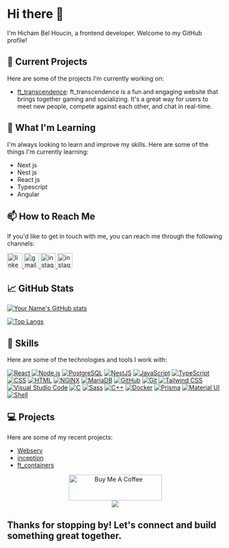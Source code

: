 # Hi there 👋

I'm Hicham Bel Houcin, a frontend developer. Welcome to my GitHub profile!

## 🔭 Current Projects

Here are some of the projects I'm currently working on:

- [ft_transcendence](https://github.com/Hicham-BelHoucin/ft_transcendence): ft_transcendence is a fun and engaging website that brings together gaming and socializing. It's a great way for users to meet new people, compete against each other, and chat in real-time.

## 🌱 What I'm Learning

I'm always looking to learn and improve my skills. Here are some of the things I'm currently learning:

- Next js
- Nest js
- React js
- Typescript
- Angular

## 📫 How to Reach Me

If you'd like to get in touch with me, you can reach me through the following channels:
<div align="left">
  <a href="https://linkedin.com/in/hicham-bel-houcin">
    <img src="https://img.shields.io/static/v1?message=LinkedIn&logo=linkedin&label=&color=0077B5&logoColor=white&labelColor=&style=for-the-badge" height="35" alt="linkedin logo" />
  </a>
  <a href="mailto:belhoucin.hicham@gmail.com">
    <img src="https://img.shields.io/static/v1?message=Gmail&logo=gmail&label=&color=D14836&logoColor=white&labelColor=&style=for-the-badge" height="35" alt="gmail logo" />
  </a>
  <a href="https://instagram.com/hicham_belhoucin">
    <img src="https://img.shields.io/static/v1?message=Instagram&logo=instagram&label=&color=E4405F&logoColor=white&labelColor=&style=for-the-badge" height="35" alt="instagram logo" />
  </a>
  <a href="https://twitter.com/HichamBelhoucin">
    <img src="https://img.shields.io/static/v1?message=Twitter&logo=twitter&label=&color=E4405F&logoColor=white&labelColor=&style=for-the-badge" height="35" alt="instagram logo" />
  </a>
</div>

## 📈 GitHub Stats

[![Your Name's GitHub stats](https://github-readme-stats.vercel.app/api?username=Hicham-BelHoucin)](https://github.com/anuraghazra/github-readme-stats)

[![Top Langs](https://github-readme-stats.vercel.app/api/top-langs/?username=Hicham-BelHoucin&langs_count=11)](https://github.com/Hicham-BelHoucin/github-readmestats)

## 🚀 Skills

Here are some of the technologies and tools I work with:

[![React](https://img.shields.io/badge/React-61DAFB?style=for-the-badge&logo=react&logoColor=white)](#)
[![Node.js](https://img.shields.io/badge/Node.js-339933?style=for-the-badge&logo=node.js&logoColor=white)](#)
[![PostgreSQL](https://img.shields.io/badge/PostgreSQL-336791?style=for-the-badge&logo=postgresql&logoColor=white)](#)
[![NestJS](https://img.shields.io/badge/NestJS-E0234E?style=for-the-badge&logo=nestjs&logoColor=white)](#)
[![JavaScript](https://img.shields.io/badge/JavaScript-F7DF1E?style=for-the-badge&logo=javascript&logoColor=black)](#)
[![TypeScript](https://img.shields.io/badge/TypeScript-3178C6?style=for-the-badge&logo=typescript&logoColor=white)](#)
[![CSS](https://img.shields.io/badge/CSS-1572B6?style=for-the-badge&logo=css3&logoColor=white)](#)
[![HTML](https://img.shields.io/badge/HTML-E34F26?style=for-the-badge&logo=html5&logoColor=white)](#)
[![NGINX](https://img.shields.io/badge/NGINX-009639?style=for-the-badge&logo=nginx&logoColor=white)](#)
[![MariaDB](https://img.shields.io/badge/MariaDB-003545?style=for-the-badge&logo=mariadb&logoColor=white)](#)
[![GitHub](https://img.shields.io/badge/GitHub-181717?style=for-the-badge&logo=github&logoColor=white)](#)
[![Git](https://img.shields.io/badge/Git-F05032?style=for-the-badge&logo=git&logoColor=white)](#)
[![Tailwind CSS](https://img.shields.io/badge/Tailwind_CSS-38B2AC?style=for-the-badge&logo=tailwind-css&logoColor=white)](#)
[![Visual Studio Code](https://img.shields.io/badge/Visual_Studio_Code-007ACC?style=for-the-badge&logo=visual-studio-code&logoColor=white)](#)
[![C](https://img.shields.io/badge/C-00599C?style=for-the-badge&logo=c&logoColor=white)](#)
[![Sass](https://img.shields.io/badge/Sass-CC6699?style=for-the-badge&logo=sass&logoColor=white)](#)
[![C++](https://img.shields.io/badge/C++-00599C?style=for-the-badge&logo=c%2B%2B&logoColor=white)](#)
[![Docker](https://img.shields.io/badge/Docker-2CA5E0?style=for-the-badge&logo=docker&logoColor=white)](#)
[![Prisma](https://img.shields.io/badge/Prisma-1B222D?style=for-the-badge&logo=prisma&logoColor=white)](#)
[![Material UI](https://img.shields.io/badge/Material_UI-0081CB?style=for-the-badge&logo=material-ui&logoColor=white)](#)
[![Shell](https://img.shields.io/badge/Shell-FFD500?style=for-the-badge&logo=gnu-bash&logoColor=black)](#)


## 💻 Projects

Here are some of my recent projects:

- [Webserv](https://github.com/Hicham-BelHoucin/websrv)
- [inception](https://github.com/Hicham-BelHoucin/inception)
- [ft_containers](https://github.com/Hicham-BelHoucin/ft_containers)

<div align="center"><a href="https://www.buymeacoffee.com/belhoucinhicham" target="_blank"><img src="https://cdn.buymeacoffee.com/buttons/v2/default-yellow.png" alt="Buy Me A Coffee" height="60px" width="217px" ></a></div>
<div align="center">

<a align="center" href="https://visitcount.itsvg.in">
  <img src="https://visitcount.itsvg.in/api?id=Hicham-BelHoucin&label=Profile%20Views&pretty=true" />
</a>
</div>

Thanks for stopping by! Let's connect and build something great together.
---
